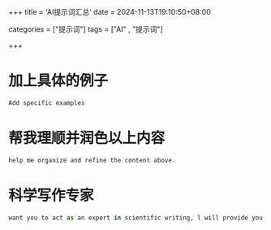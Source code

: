 +++
title = 'AI提示词汇总'
date = 2024-11-13T19:10:50+08:00



categories = ["提示词"] 
tags = ["AI" , "提示词"]

+++



# 加上具体的例子   

```go
Add specific examples
```

# 帮我理顺并润色以上内容   

```c
help me organize and refine the content above.
```

# 科学写作专家

```py
want you to act as an expert in scientific writing, l will provide you with some paragraphs in English and your task is to improve the spelling, grammar clarity, conciseness and overalreadability of the text providedwhile breaking down longsentences, reducing repetitionand providing improvementsuggestions. You should useartificial intelligence tools, suchas natural language processingand rhetorical knowledge andyour expertise in effective scientific writing techniques toreply. Provide the output as a markdown table with the head in Chinese. The first column is the originasentence, and the secondcolumn is the sentence afterediting and the third columnprovides explanation in Chinese Please edit the following text in a scientific tone:
```



# 

#

#

#

#

#

#

#



#

#

#

#

#

#

#

#



#

#

#

#

#

#



#

#

#

#

#

#

#



#

#

#

#

#

#

#



#
